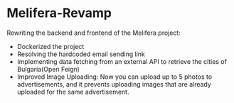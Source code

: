# Melifera-Revamp
Rewriting the backend and frontend of the Melifera project:

- Dockerized the project
- Resolving the hardcoded email sending link
- Implementing data fetching from an external API to retrieve the cities of Bulgaria(Open Feign)
- Improved Image Uploading: Now you can upload up to 5 photos to advertisements, and it prevents uploading images that are already uploaded for the same advertisement.




  
